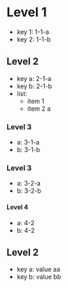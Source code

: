 # Level 1
- key 1: 1-1-a
- key 2: 1-1-b
## Level 2
- key a: 2-1-a
- key b: 2-1-b
- list:
  * item 1
  * item 2
a
### Level 3
- a: 3-1-a
- b: 3-1-b

### Level 3
- a: 3-2-a
- b: 3-2-b

#### Level 4
- a: 4-2
- b: 4-2

## Level 2
- key a: value aa
- key b: value bb
